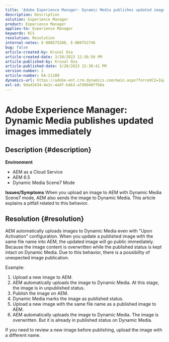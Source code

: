 ```yaml
---
title: 'Adobe Experience Manager: Dynamic Media publishes updated images immediately'
description: Description
solution: Experience Manager
product: Experience Manager
applies-to: Experience Manager
keywords: KCS
resolution: Resolution
internal-notes: E-000575208, E-000752746
bug: false
article-created-by: Krunal Oza
article-created-date: 3/20/2023 12:36:56 PM
article-published-by: Krunal Oza
article-published-date: 3/20/2023 12:38:41 PM
version-number: 2
article-number: KA-21180
dynamics-url: https://adobe-ent.crm.dynamics.com/main.aspx?forceUCI=1&pagetype=entityrecord&etn=knowledgearticle&id=db67d6e5-1bc7-ed11-b597-6045bd006239
exl-id: 9dad3434-4e2c-4a9f-b4b3-a7d9949ffb8a
---
```

# Adobe Experience Manager: Dynamic Media publishes updated images immediately

## Description {#description}

<b>Environment</b>
- AEM as a Cloud Service
- AEM 6.5
- Dynamic Media Scene7 Mode



<b>Issues/Symptoms</b>
When you upload an image to AEM with Dynamic Media Scene7 mode, AEM also sends the image to Dynamic Media.
 This article explains a pitfall related to this behavior.


## Resolution {#resolution}


AEM automatically uploads images to Dynamic Media even with "Upon Activation" configuration. When you update a published image with the same file name into AEM, the updated image will go public immediately.
Because the image content is overwritten while the published status is kept intact on Dynamic Media.
Due to this behavior, there is a possibility of unexpected image publication.

Example:
1. Upload a new image to AEM.
2. AEM automatically uploads the image to Dynamic Media. At this stage, the image is in unpublished status.
3. Publish the image on AEM.
4. Dynamic Media marks the image as published status.
5. Upload a new image with the same file name as a published image to AEM.
6. AEM automatically uploads the image to Dynamic Media. The image is overwritten. But it is already in published status on Dynamic Media.

If you need to review a new image before publishing, upload the image with a different name.
